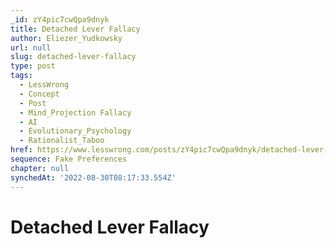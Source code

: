 ```yaml
---
_id: zY4pic7cwQpa9dnyk
title: Detached Lever Fallacy
author: Eliezer_Yudkowsky
url: null
slug: detached-lever-fallacy
type: post
tags:
  - LessWrong
  - Concept
  - Post
  - Mind_Projection Fallacy
  - AI
  - Evolutionary_Psychology
  - Rationalist_Taboo
href: https://www.lesswrong.com/posts/zY4pic7cwQpa9dnyk/detached-lever-fallacy
sequence: Fake Preferences
chapter: null
synchedAt: '2022-08-30T08:17:33.554Z'
---
```

# Detached Lever Fallacy

